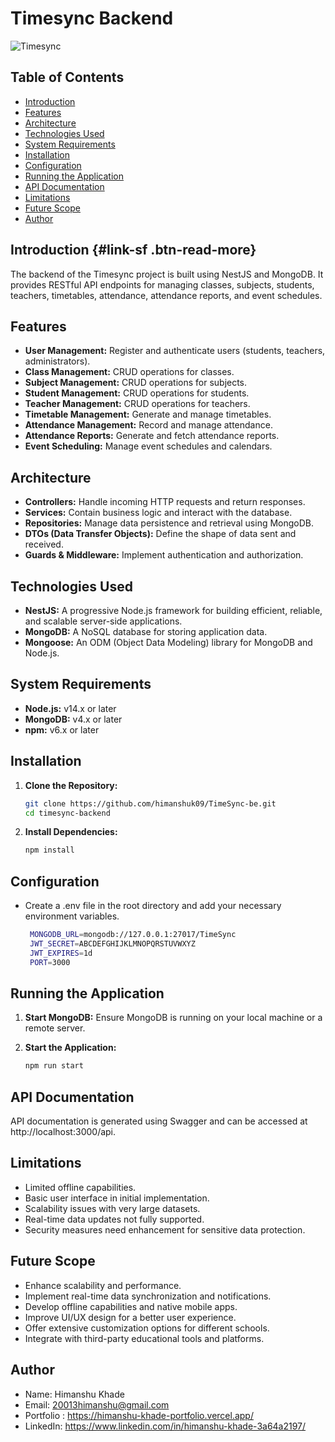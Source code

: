 # Timesync Backend

![Timesync](https://i.ibb.co/qswXNMb/timesync.png)

## Table of Contents

- [Introduction](#introduction)
- [Features](#features)
- [Architecture](#architecture)
- [Technologies Used](#technologies-used)
- [System Requirements](#system-requirements)
- [Installation](#installation)
- [Configuration](#configuration)
- [Running the Application](#running-the-application)
- [API Documentation](#api-documentation)
- [Limitations](#limitations)
- [Future Scope](#future-scope)
- [Author](#author)

## Introduction {#link-sf .btn-read-more}

The backend of the Timesync project is built using NestJS and MongoDB. It provides RESTful API endpoints for managing classes, subjects, students, teachers, timetables, attendance, attendance reports, and event schedules.

## Features

- **User Management:** Register and authenticate users (students, teachers, administrators).
- **Class Management:** CRUD operations for classes.
- **Subject Management:** CRUD operations for subjects.
- **Student Management:** CRUD operations for students.
- **Teacher Management:** CRUD operations for teachers.
- **Timetable Management:** Generate and manage timetables.
- **Attendance Management:** Record and manage attendance.
- **Attendance Reports:** Generate and fetch attendance reports.
- **Event Scheduling:** Manage event schedules and calendars.

## Architecture

- **Controllers:** Handle incoming HTTP requests and return responses.
- **Services:** Contain business logic and interact with the database.
- **Repositories:** Manage data persistence and retrieval using MongoDB.
- **DTOs (Data Transfer Objects):** Define the shape of data sent and received.
- **Guards & Middleware:** Implement authentication and authorization.

## Technologies Used

- **NestJS:** A progressive Node.js framework for building efficient, reliable, and scalable server-side applications.
- **MongoDB:** A NoSQL database for storing application data.
- **Mongoose:** An ODM (Object Data Modeling) library for MongoDB and Node.js.

## System Requirements

- **Node.js:** v14.x or later
- **MongoDB:** v4.x or later
- **npm:** v6.x or later

## Installation

1. **Clone the Repository:**

   ```bash
   git clone https://github.com/himanshuk09/TimeSync-be.git
   cd timesync-backend

   ```

2. **Install Dependencies:**
   ```bash
   npm install
   ```

## Configuration

- Create a .env file in the root directory and add your necessary environment variables.
  ```bash
   MONGODB_URL=mongodb://127.0.0.1:27017/TimeSync
   JWT_SECRET=ABCDEFGHIJKLMNOPQRSTUVWXYZ
   JWT_EXPIRES=1d
   PORT=3000
  ```

## Running the Application

1. **Start MongoDB:**
   Ensure MongoDB is running on your local machine or a remote server.

2. **Start the Application:**
   ```bash
   npm run start

   ```

## API Documentation

API documentation is generated using Swagger and can be accessed at http://localhost:3000/api.

## Limitations

- Limited offline capabilities.
- Basic user interface in initial implementation.
- Scalability issues with very large datasets.
- Real-time data updates not fully supported.
- Security measures need enhancement for sensitive data protection.

## Future Scope

- Enhance scalability and performance.
- Implement real-time data synchronization and notifications.
- Develop offline capabilities and native mobile apps.
- Improve UI/UX design for a better user experience.
- Offer extensive customization options for different schools.
- Integrate with third-party educational tools and platforms.

## Author

- Name: Himanshu Khade
- Email: 20013himanshu@gmail.com
- Portfolio : https://himanshu-khade-portfolio.vercel.app/
- LinkedIn: https://www.linkedin.com/in/himanshu-khade-3a64a2197/
